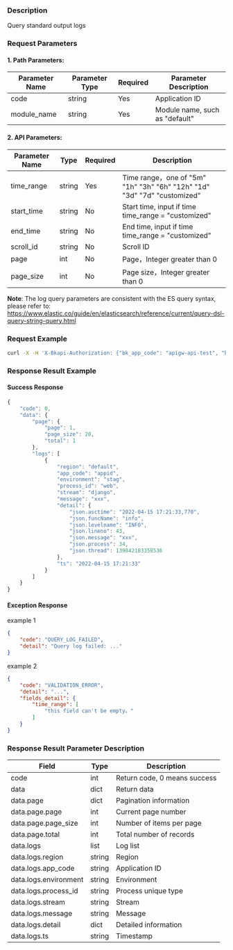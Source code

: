 ### Description
Query standard output logs

### Request Parameters

#### 1. Path Parameters:

|   Parameter Name   |    Parameter Type  |  Required  |     Parameter Description     |
| ------------ | ------------ | ------ | ---------------- |
| code         | string | Yes | Application ID |
| module_name  | string | Yes | Module name, such as "default" |

#### 2. API Parameters:

| Parameter Name | Type | Required | Description |
|-------------|--------| ------ |-------------|
| time_range  | string | Yes | Time range，one of "5m" "1h" "3h" "6h" "12h" "1d" "3d" "7d" "customized" |
| start_time  | string | No | Start time, input if time time_range = "customized" |
| end_time    | string | No | End time, input if time time_range = "customized" |
| scroll_id   | string | No | Scroll ID |
| page        | int    | No | Page，Integer greater than 0  |
| page_size   | int    | No | Page size，Integer greater than 0  |

**Note**: The log query parameters are consistent with the ES query syntax, please refer to: https://www.elastic.co/guide/en/elasticsearch/reference/current/query-dsl-query-string-query.html

### Request Example
```bash
curl -X -H 'X-Bkapi-Authorization: {"bk_app_code": "apigw-api-test", "bk_app_secret": "***"}' --insecure 'https://bkapi.example.com/api/bkpaas3/prod/system/applications/{code}/modules/{module_name}/log/structured/list/?time_range=1h'
```

### Response Result Example
#### Success Response
```javascript
{
    "code": 0,
    "data": {
        "page": {
            "page": 1,
            "page_size": 20,
            "total": 1
        },
        "logs": [
            {
                "region": "default",
                "app_code": "appid",
                "environment": "stag",
                "process_id": "web",
                "stream": "django",
                "message": "xxx",
                "detail": {
                    "json.asctime": "2022-04-15 17:21:33,770",
                    "json.funcName": "info",
                    "json.levelname": "INFO",
                    "json.lineno": 43,
                    "json.message": "xxx",
                    "json.process": 34,
                    "json.thread": 139842183358536
                },
                "ts": "2022-04-15 17:21:33"
            }
        ]
    }
}
```

#### Exception Response
example 1
```json
{
    "code": "QUERY_LOG_FAILED",
    "detail": "Query log failed: ..."
}
```
example 2
```json
{
    "code": "VALIDATION_ERROR",
    "detail": "...",
    "fields_detail": {
        "time_range": [
            "this field can't be empty。"
        ]
    }
}
```

### Response Result Parameter Description

| Field |   Type |  Description |
| ------ | ------ | ------ |
| code | int | Return code, 0 means success |
| data | dict | Return data |
| data.page | dict | Pagination information |
| data.page.page | int | Current page number |
| data.page.page_size | int | Number of items per page |
| data.page.total | int | Total number of records |
| data.logs | list | Log list |
| data.logs.region | string | Region |
| data.logs.app_code | string | Application ID |
| data.logs.environment | string | Environment |
| data.logs.process_id | string | Process unique type |
| data.logs.stream | string | Stream |
| data.logs.message | string | Message |
| data.logs.detail | dict | Detailed information |
| data.logs.ts | string | Timestamp |